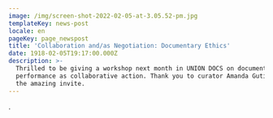 ```yaml
---
image: /img/screen-shot-2022-02-05-at-3.05.52-pm.jpg
templateKey: news-post
locale: en
pageKey: page_newspost
title: 'Collaboration and/as Negotiation: Documentary Ethics'
date: 1918-02-05T19:17:00.000Z
description: >-
  Thrilled to be giving a workshop next month in UNION DOCS on documentary
  performance as collaborative action. Thank you to curator Amanda Gutierrez for
  the amazing invite.
---
```

.
